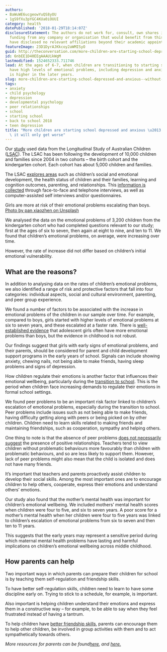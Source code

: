 ```yaml
---
authors:
- BaWuWE6ucgeowYuQS8yOU
- 1gS9fXu3pYGC4KUa0iOUUI
category: health
datePublished: '2018-01-29T18:14:07Z'
disclosureStatement: The authors do not work for, consult, own shares in or receive
  funding from any company or organisation that would benefit from this article, and
  have disclosed no relevant affiliations beyond their academic appointment.
featureImage: 23D1DyrAJKkcoy2aWMISyO
guid: http://theconversation.com/more-children-are-starting-school-depressed-and-anxious-without-help-it-will-only-get-worse-87086
id: 6nbEE1D40EEgAAAUikWgM
lastmodified: 1524652333.711746
lead: At the ages of 6-7, when children are transitioning to starting school, 14%
  have high levels of emotional problems, including depression and anxiety. This percentage
  is higher in the later years.
slug: more-children-are-starting-school-depressed-and-anxious--without-help-it-will-only-get-worse
tags:
- anxiety
- child psychology
- depression
- developmental psychology
- peer relationships
- school
- starting school
- back to school 2018
- teen depression
title: "More children are starting school depressed and anxious \u2013 without help,\
  \ it will only get worse"
---
```


Our [study](https://www.ncbi.nlm.nih.gov/pubmed/28795830) used data from the Longitudinal Study of Australian Children ([LSAC](http://www.growingupinaustralia.gov.au)). The LSAC has been following the development of 10,000 children and families since 2004 in two cohorts – the birth cohort and the kindergarten cohort. Each cohort has about 5,000 children and families. 

The LSAC [explores areas](http://www.growingupinaustralia.gov.au/about/faq.html#q2) such as children’s social and emotional development, the health status of children and their families, learning and cognition outcomes, parenting, and relationships. This [information is collected](http://www.growingupinaustralia.gov.au/about/faq.html#q6) through face-to-face and telephone interviews, as well as computer-assisted self interviews and/or questionnaires.

[](https://images.theconversation.com/files/202548/original/file-20180119-80161-55a1a7.jpg?ixlib=rb-1.1.0&q=45&auto=format&w=1000&fit=clip) Girls are more at risk of their emotional problems escalating than boys. [Photo by pan xiaozhen on Unsplash](https://unsplash.com/photos/cEf2lvyhNAI)

We analysed the data on the emotional problems of 3,200 children from the kindergarten cohort who had completed questions relevant to our study; first at the ages of six to seven, then again at eight to nine, and ten to 11. We found that children’s emotional problems, on average, were increasing over time. 

However, the rate of increase did not differ based on children’s initial emotional vulnerability. 

## What are the reasons?

In addition to analysing data on the rates of children’s emotional problems, we also identified a range of risk and protective factors that fall into four categories: individual aspects, social and cultural environment, parenting, and peer group experience. 

We found a number of factors to be associated with the increase in emotional problems of the children in our sample over time. For example, compared to boys, girls started with higher levels of emotional problems at six to seven years, and these escalated at a faster rate. There is [well-established evidence](http://dx.doi.org/10.1007/s10802-005-6734-7) that adolescent girls often have more emotional problems than boys, but the evidence in childhood is not robust. 


Our findings suggest that girls with early signs of emotional problems, and their parents, should be considered for parent and child development support programs in the early years of school. Signals can include showing anxiety, chewing nails, not being able to make friends, having sleep problems and signs of depression. 

How children regulate their emotions is another factor that influences their emotional wellbeing, particularly during the [transition to school](https://www.cambridge.org/core/journals/development-and-psychopathology/article/developmental-cascades-externalizing-internalizing-and-academic-competence-from-middle-childhood-to-early-adolescence/596E8F631C1F34A67DEA435C69345E85). This is the period when children face increasing demands to regulate their emotions in formal school settings.

We found peer problems to be an important risk factor linked to children’s escalation of emotional problems, especially during the transition to school. Peer problems include issues such as not being able to make friends, having difficulty getting along with peers or being picked on by other children. Children need to learn skills related to making friends and maintaining friendships, such as cooperation, sympathy and helping others.


One thing to note is that the absence of peer problems [does not necessarily suggest](http://www.sciencedirect.com/science/article/pii/S0022440516300565) the presence of positive relationships. Teachers tend to view children without problematic behaviours more favourably than children with problematic behaviours, and so are less likely to support them. However, lack of peer problems might also mean that the child is isolated and does not have many friends. 

It’s important that teachers and parents proactively assist children to develop their social skills. Among the most important ones are to encourage children to help others, cooperate, express their emotions and understand others’ emotions. 

Our study also found that the mother’s mental health was important for children’s emotional wellbeing. We included mothers’ mental health scores when children were four to five, and six to seven years. A poor score for a mother’s mental health when her children were four to five years was linked to children’s escalation of emotional problems from six to seven and then ten to 11 years. 

This suggests that the early years may represent a sensitive period during which maternal mental health problems have lasting and harmful implications on children’s emotional wellbeing across middle childhood. 


## How parents can help

Two important ways in which parents can prepare their children for school is by teaching them self-regulation and friendship skills. 

To have better self-regulation skills, children need to learn to have some discipline early on. Trying to stick to a schedule, for example, is important. 

Also important is helping children understand their emotions and express them in a constructive way – for example, to be able to say when they feel frustrated instead of having a tantrum. 

To help children have [better friendship skills](https://www.sciencedirect.com/science/article/pii/S0885200617301266), parents can encourage them to help other children, be involved in group activities with them and to act sympathetically towards others.

_More resources for parents can be found[here](http://www.triplep-parenting.net.au/au-uken/triple-p/), and [here.](http://www.janetlansbury.com/)_